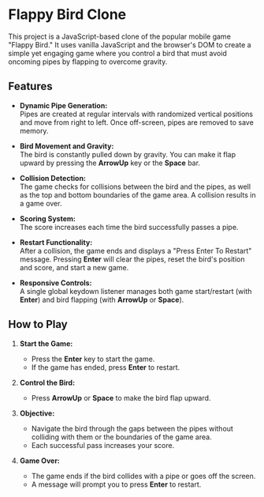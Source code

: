 # Flappy Bird Clone

This project is a JavaScript-based clone of the popular mobile game "Flappy Bird." It uses vanilla JavaScript and the browser's DOM to create a simple yet engaging game where you control a bird that must avoid oncoming pipes by flapping to overcome gravity.

## Features

- **Dynamic Pipe Generation:**  
  Pipes are created at regular intervals with randomized vertical positions and move from right to left. Once off-screen, pipes are removed to save memory.

- **Bird Movement and Gravity:**  
  The bird is constantly pulled down by gravity. You can make it flap upward by pressing the **ArrowUp** key or the **Space** bar.

- **Collision Detection:**  
  The game checks for collisions between the bird and the pipes, as well as the top and bottom boundaries of the game area. A collision results in a game over.

- **Scoring System:**  
  The score increases each time the bird successfully passes a pipe.

- **Restart Functionality:**  
  After a collision, the game ends and displays a "Press Enter To Restart" message. Pressing **Enter** will clear the pipes, reset the bird's position and score, and start a new game.

- **Responsive Controls:**  
  A single global keydown listener manages both game start/restart (with **Enter**) and bird flapping (with **ArrowUp** or **Space**).

## How to Play

1. **Start the Game:**  
   - Press the **Enter** key to start the game.  
   - If the game has ended, press **Enter** to restart.

2. **Control the Bird:**  
   - Press **ArrowUp** or **Space** to make the bird flap upward.

3. **Objective:**  
   - Navigate the bird through the gaps between the pipes without colliding with them or the boundaries of the game area.
   - Each successful pass increases your score.

4. **Game Over:**  
   - The game ends if the bird collides with a pipe or goes off the screen.
   - A message will prompt you to press **Enter** to restart.

